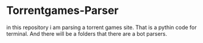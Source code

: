 # Torrentgames-Parser
in this repository i am parsing a torrent games site. That is a pythin code for terminal. And there will be a folders that there are a bot parsers.
